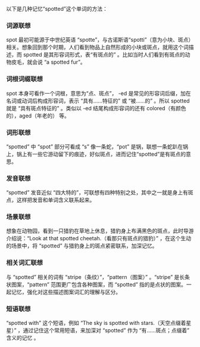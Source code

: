 以下是几种记忆“spotted”这个单词的方法：

### 词源联想
spot 最初可能源于中世纪英语 “spotte”，与古诺斯语“spotti”（意为小块、斑点）相关。想象回到那个时期，人们看到物品上自然形成的小块或斑点，就用这个词描述，而 spotted 是其形容词形式，表“有斑点的” 。比如当时人们看到有斑点的动物皮毛，就会说 “a spotted fur”。 

### 词根词缀联想 
spot 本身可看作一个词根，意思为“点、斑点”， -ed 是常见的形容词后缀，加在名词或动词后构成形容词，表示 “具有……特征的” 或 “被……的” 。所以 spotted 就是 “具有斑点特征的” 。类似以 -ed 结尾构成形容词的还有 colored（有颜色的），aged（年老的） 等。

### 词形联想 
“spotted” 中 “spot” 部分可看成 “s” 像一条蛇，“pot” 是锅，联想一条蛇趴在锅上，锅上有一些它游动留下的痕迹，好似斑点，进而记住“spotted”是有斑点的意思。 

### 发音联想 
“spotted” 发音近似 “四大特的”，可联想有四种特别之处，其中之一就是身上有斑点，这样把发音和单词含义联系起来。 

### 场景联想 
想象在动物园，看到一只猎豹在草地上休息，猎豹身上布满黑色的斑点，此时导游介绍说：“Look at that spotted cheetah.（看那只有斑点的猎豹）” ，在这个生动的场景中，将 “spotted” 与猎豹身上的斑点紧密联系，加深记忆。 

### 相关词汇联想 
与 “spotted” 相关的词有 “stripe（条纹）”，“pattern（图案）” 。“stripe” 是长条状图案，“pattern” 范围更广包含各种图案，而 “spotted” 指的是点状的图案。一起记忆，强化对这些描述图案词汇的理解与区分。 

### 短语联想 
“spotted with” 这个短语，例如 “The sky is spotted with stars.（天空点缀着星星）” ，通过记住这个常用短语，来加深对 “spotted” 作为 “有……斑点；点缀着” 含义的记忆 。 